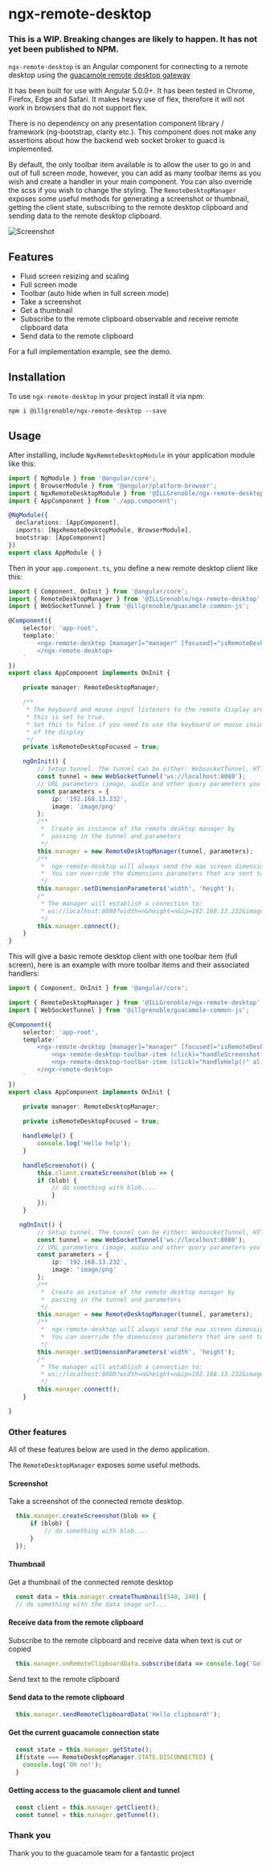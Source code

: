# ngx-remote-desktop

### This is a WIP. Breaking changes are likely to happen. It has not yet been published to NPM.

`ngx-remote-desktop` is an Angular component for connecting to a remote desktop using the [guacamole remote desktop gateway](https://guacamole.apache.org/)

It has been built for use with Angular 5.0.0+. It has been tested in Chrome, Firefox, Edge and Safari. It makes heavy use of flex, therefore it will not work in browsers that do not support flex. 

There is no dependency on any presentation component library / framework (ng-bootstrap, clarity etc.). This component does not make any assertions about how the backend web socket broker to guacd is implemented.

By default, the only toolbar item available is to allow the user to go in and out of full screen mode, however, you can add as many toolbar items as you wish and create a handler in your main component. You can also override the scss if you wish to change the styling. The `RemoteDesktopManager` exposes some useful methods for generating a screenshot or thumbnail, getting the client state, subscribing to the remote desktop clipboard and sending data to the remote desktop clipboard.

![Screenshot](https://raw.githubusercontent.com/ILLGrenoble/ngx-remote-desktop/master/screenshot.png)

## Features
  - Fluid screen resizing and scaling
  - Full screen mode
  - Toolbar (auto hide when in full screen mode)
  - Take a screenshot
  - Get a thumbnail
  - Subscribe to the remote clipboard observable and receive remote clipboard data
  - Send data to the remote clipboard

For a full implementation example, see the demo.

## Installation

To use `ngx-remote-desktop` in your project install it via npm:

```
npm i @illgrenoble/ngx-remote-desktop --save
```

## Usage

After installing, include `NgxRemoteDesktopModule` in your application module like this:

```typescript
import { NgModule } from '@angular/core';
import { BrowserModule } from '@angular/platform-browser';
import { NgxRemoteDesktopModule } from '@ILLGrenoble/ngx-remote-desktop';
import { AppComponent } from './app.component';

@NgModule({
  declarations: [AppComponent],
  imports: [NgxRemoteDesktopModule, BrowserModule],
  bootstrap: [AppComponent]
})
export class AppModule { }
```

Then in your `app.component.ts`, you define a new remote desktop client like this:

```typescript
import { Component, OnInit } from '@angular/core';
import { RemoteDesktopManager } from '@ILLGrenoble/ngx-remote-desktop';
import { WebSocketTunnel } from '@illgrenoble/guacamole-common-js';

@Component({
    selector: 'app-root',
    template:`
        <ngx-remote-desktop [manager]="manager" [focused]="isRemoteDesktopFocused">
        </ngx-remote-desktop>
    `
})
export class AppComponent implements OnInit {

    private manager: RemoteDesktopManager;

    /**
     * The keyboard and mouse input listeners to the remote display are only bound when
     * this is set to true.
     * Set this to false if you need to use the keyboard or mouse inside another component outside
     * of the display
     */
    private isRemoteDesktopFocused = true;

    ngOnInit() {
        // Setup tunnel. The tunnel can be either: WebsocketTunnel, HTTPTunnel or ChainedTunnel
        const tunnel = new WebSocketTunnel('ws://localhost:8080');
        // URL parameters (image, audio and other query parameters you want to send to the tunnel.)
        const parameters = {
            ip: '192.168.13.232',
            image: 'image/png'
        };
        /**
         *  Create an instance of the remote desktop manager by 
         *  passing in the tunnel and parameters
         */
        this.manager = new RemoteDesktopManager(tunnel, parameters);
        /**
         *  ngx-remote-desktop will always send the max screen dimensions as we always want to scale down and never up
         *  You can override the dimensions parameters that are sent to the tunnel connection 
         */
        this.manager.setDimensionParameters('width', 'height');
        /*
         * The manager will establish a connection to: 
         * ws://localhost:8080?width=n&height=n&ip=192.168.13.232&image=image/png
         */
        this.manager.connect();
    }
}
```

This will give a basic remote desktop client with one toolbar item (full screen), here is an example with more toolbar items and their associated handlers:



```typescript
import { Component, OnInit } from '@angular/core';

import { RemoteDesktopManager } from '@ILLGrenoble/ngx-remote-desktop';
import { WebSocketTunnel } from '@illgrenoble/guacamole-common-js';

@Component({
    selector: 'app-root',
    template:`
        <ngx-remote-desktop [manager]="manager" [focused]="isRemoteDesktopFocused">
            <ngx-remote-desktop-toolbar-item (click)="handleScreenshot()" align="left">Take screenshot</ngx-emote-desktop-toolbar-item>
            <ngx-remote-desktop-toolbar-item (click)="handleHelp()" align="right">Help</ngx-remote-desktop-toolbar-item>
        </ngx-remote-desktop>
    `
})
export class AppComponent implements OnInit {

    private manager: RemoteDesktopManager;
    
    private isRemoteDesktopFocused = true;

    handleHelp() {
        console.log('Hello help');
    }

    handleScreenshot() {
        this.client.createScreenshot(blob => {
        if (blob) {
            // do something with blob....
            }
        });
    }

   ngOnInit() {
        // Setup tunnel. The tunnel can be either: WebsocketTunnel, HTTPTunnel or ChainedTunnel
        const tunnel = new WebSocketTunnel('ws://localhost:8080');
        // URL parameters (image, audio and other query parameters you want to send to the tunnel.)
        const parameters = {
            ip: '192.168.13.232',
            image: 'image/png'
        };
        /**
         *  Create an instance of the remote desktop manager by 
         *  passing in the tunnel and parameters
         */
        this.manager = new RemoteDesktopManager(tunnel, parameters);
        /**
         *  ngx-remote-desktop will always send the max screen dimensions as we always want to scale down and never up
         *  You can override the dimensions parameters that are sent to the tunnel connection 
         */
        this.manager.setDimensionParameters('width', 'height');
        /*
         * The manager will establish a connection to: 
         * ws://localhost:8080?width=n&height=n&ip=192.168.13.232&image=image/png
         */
        this.manager.connect();
    }

}
```


### Other features

All of these features below are used in the demo application.

The `RemoteDesktopManager` exposes some useful methods.

#### Screenshot
Take a screenshot of the connected remote desktop.

```typescript
  this.manager.createScreenshot(blob => {
      if (blob) {
          // do something with blob....
      }
  });
```

#### Thumbnail
Get a thumbnail of the connected remote desktop

```typescript
  const data = this.manager.createThumbnail(340, 240) {
  // do something with the data image url...
```

#### Receive data from the remote clipboard
Subscribe to the remote clipboard and receive data
when text is cut or copied

```typescript
  this.manager.onRemoteClipboardData.subscribe(data => console.log('Got clipboard data', data));
```

Send text to the remote clipboard
#### Send data to the remote clipboard
```typescript
  this.manager.sendRemoteClipboardData('Hello clipboard!');
```

#### Get the current guacamole connection state
```typescript
  const state = this.manager.getState();
  if(state === RemoteDesktopManager.STATE.DISCONNECTED) {
    console.log('Oh no!');
  }
```

#### Getting access to the guacamole client and tunnel
```typescript
  const client = this.manager.getClient();
  const tunnel = this.manager.getTunnel();
```

### Thank you
Thank you to the guacamole team for a fantastic project